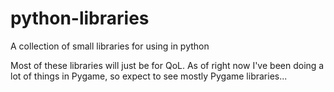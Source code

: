 # python-libraries
A collection of small libraries for using in python

Most of these libraries will just be for QoL. As of right now I've been doing a lot of things in Pygame, so expect to see mostly Pygame libraries...
